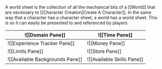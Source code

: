 A world sheet is the collection of all the mechanical bits of a [[World]] that are necessary to [[Character Creation|Create A Character]]. In the same way that a character has a character sheet, a world has a world sheet. This is so it can easily be presented to and referenced by players. 

| ![[Domain Pane]]                | ![[Time Pane]]             |
| ------------------------------- | -------------------------- |
| ![[Experience Tracker Pane]]    | ![[Money Pane]]            |
| ![[Limits Pane]]                | ![[Store Pane]]            |
| ![[Available Backgrounds Pane]] | ![[Available Skills Pane]] |

